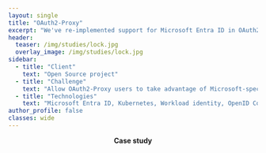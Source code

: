 ```yaml
---
layout: single
title: "OAuth2-Proxy"
excerpt: "We've re-implemented support for Microsoft Entra ID in OAuth2-Proxy - well known open source authentication framework."
header:
  teaser: /img/studies/lock.jpg
  overlay_image: /img/studies/lock.jpg
sidebar:
  - title: "Client"
    text: "Open Source project"
  - title: "Challenge"
    text: "Allow OAuth2-Proxy users to take advantage of Microsoft-specific authentication and authorization use-cases like workload identity, group overage and multi-tenant apps."
  - title: "Technologies"
    text: "Microsoft Entra ID, Kubernetes, Workload identity, OpenID Connect"
author_profile: false
classes: wide
---
```


<p style="text-align: center; font-weight: bold">Case study</p>
